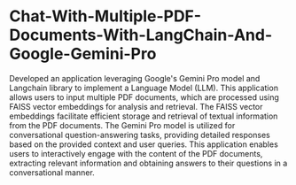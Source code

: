 # Chat-With-Multiple-PDF-Documents-With-LangChain-And-Google-Gemini-Pro
Developed an application leveraging Google's Gemini Pro model and Langchain library to implement a Language Model (LLM). This application allows users to input multiple PDF documents, which are processed using FAISS vector embeddings for analysis and retrieval.
The FAISS vector embeddings facilitate efficient storage and retrieval of textual information from the PDF documents. The Gemini Pro model is utilized for conversational question-answering tasks, providing detailed responses based on the provided context and user queries. This application enables users to interactively engage with the content of the PDF documents, extracting relevant information and obtaining answers to their questions in a conversational manner.
